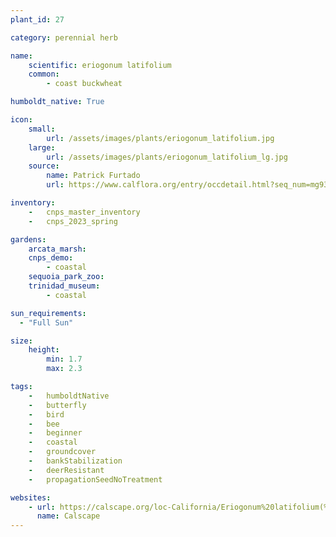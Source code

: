 ```yaml
---
plant_id: 27

category: perennial herb

name: 
    scientific: eriogonum latifolium 
    common: 
        - coast buckwheat

humboldt_native: True

icon: 
    small: 
        url: /assets/images/plants/eriogonum_latifolium.jpg 
    large: 
        url: /assets/images/plants/eriogonum_latifolium_lg.jpg 
    source: 
        name: Patrick Furtado 
        url: https://www.calflora.org/entry/occdetail.html?seq_num=mg93236 

inventory: 
    -   cnps_master_inventory
    -   cnps_2023_spring

gardens:
    arcata_marsh:
    cnps_demo:
        - coastal
    sequoia_park_zoo:
    trinidad_museum: 
        - coastal

sun_requirements:
  - "Full Sun"

size:
    height: 
        min: 1.7
        max: 2.3

tags:  
    -   humboldtNative
    -   butterfly
    -   bird
    -   bee
    -   beginner
    -   coastal
    -   groundcover
    -   bankStabilization
    -   deerResistant
    -   propagationSeedNoTreatment

websites:
    - url: https://calscape.org/loc-California/Eriogonum%20latifolium(%20)
      name: Calscape
---
```



